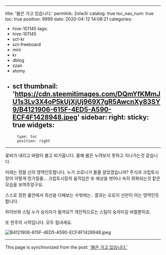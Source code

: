 
---
title: '봄은 가고 있습니다.'
permlink: 2olw3r
catalog: true
toc_nav_num: true
toc: true
position: 9999
date: 2020-04-12 14:08:21
categories:
- hive-101145
tags:
- hive-101145
- sct-kr
- sct-freeboard
- mini
- kr
- dblog
- zzan
- atomy
- sct
thumbnail: 'https://cdn.steemitimages.com/DQmYfKMmJU1s3Lv3X4oP5kUjXjUj969X7gR5AwcnXy83SY9/B4121906-615F-4ED5-A590-ECF4F1428948.jpeg'
sidebar:
    right:
        sticky: true
widgets:
    -
        type: toc
        position: right
---


꽃비가 내리고 바람이 불고 비가옵니다. 
올해 봄은 누려보지 못하고 지나가는것 같습니다. 

미래는 정말 신의 영역인듯합니다. 
누가 코로나가 올줄 알았겠습니까? 
주식과 크립토시장이 이렇게 망가질줄...
크립토시장의 움직임은 또 예상을 벗어나 속히 회복되는것 캍은 모습을 보여주었구요. 

스스로 정한 룰안에서 최선을 다해보는 수밖에는.. 결과는 오로지 신만이 아는 영역인듯합니다.  

하이브와 스팀 누가 승리자가 될까요?! 
개인적으로는 스팀이 승자이길 바랄뿐이죠. 

또 한주의 시작입니다. 
모두 힘내세요. 

![B4121906-615F-4ED5-A590-ECF4F1428948.jpeg](https://cdn.steemitimages.com/DQmYfKMmJU1s3Lv3X4oP5kUjXjUj969X7gR5AwcnXy83SY9/B4121906-615F-4ED5-A590-ECF4F1428948.jpeg)

- - -

This page is synchronized from the post: ['봄은 가고 있습니다.'](https://steemit.com/@kingbit/2olw3r)
